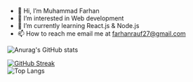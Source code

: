 - 👋 Hi, I’m Muhammad Farhan
- 👀 I’m interested in Web development
- 🌱 I’m currently learning React.js & Node.js
- 📫 How to reach me email me at farhanrauf27@gmail.com

<!---
farhanrauf27/farhanrauf27 is a ✨ special ✨ repository because its `README.md` (this file) appears on your GitHub profile.
You can click the Preview link to take a look at your changes.
--->

![Anurag's GitHub stats](https://github-readme-stats.vercel.app/api?username=farhanrauf27&show_icons=true&theme=dark)


[![GitHub Streak](https://streak-stats.demolab.com/?user=farhanrauf27)](https://git.io/streak-stats) <br>
![Top Langs](https://github-readme-stats.vercel.app/api/top-langs/?username=farhanrauf27&size_weight=0.5&count_weight=0.5)



